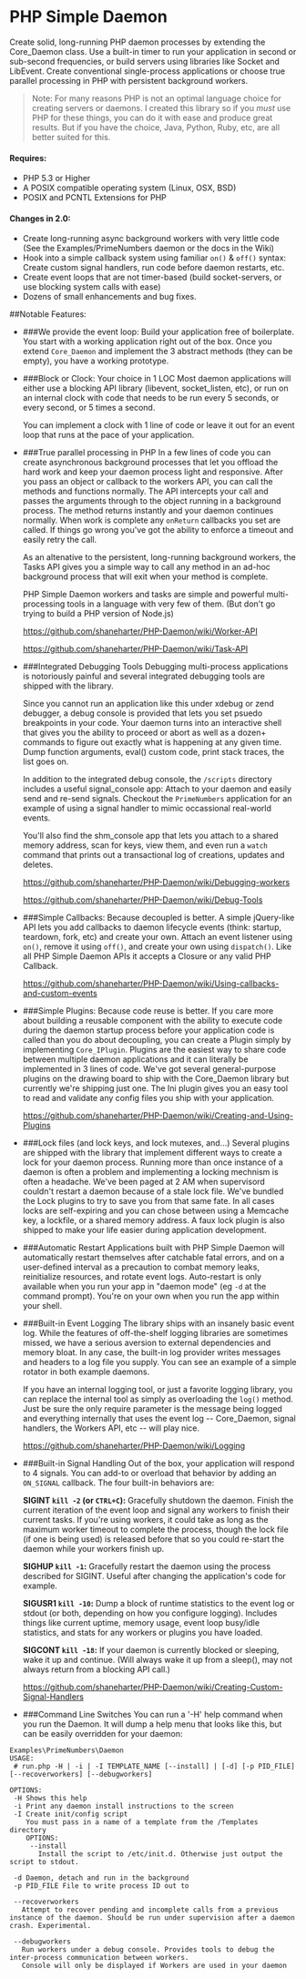 # PHP Simple Daemon #

Create solid, long-running PHP daemon processes by extending the Core_Daemon class. Use a built-in timer to run your application in second or sub-second frequencies, or build servers using libraries like Socket and LibEvent. Create conventional single-process applications or choose true parallel processing in PHP with persistent background workers.

> Note: For many reasons PHP is not an optimal language choice for creating servers or daemons. I created this library so if you *must* use PHP for these things, you can do it with ease and produce great results. But if you have the choice, Java, Python, Ruby, etc, are all better suited for this. 

#### Requires: ###
* PHP 5.3 or Higher
* A POSIX compatible operating system (Linux, OSX, BSD)
* POSIX and PCNTL Extensions for PHP
 
#### Changes in 2.0:
* Create long-running async background workers with very little code (See the Examples/PrimeNumbers daemon or the docs in the Wiki)
* Hook into a simple callback system using familiar `on()` & `off()` syntax: Create custom signal handlers, run code before daemon restarts, etc.
* Create event loops that are not timer-based (build socket-servers, or use blocking system calls with ease)
* Dozens of small enhancements and bug fixes.

##Notable Features: 

* ###We provide the event loop: Build your application free of boilerplate.
You start with a working application right out of the box. Once you extend `Core_Daemon` and implement the 3 abstract methods (they can be empty), you have a working prototype. 

* ###Block or Clock: Your choice in 1 LOC
Most daemon applications will either use a blocking API library (libevent, socket_listen, etc), or run on an internal clock with code that needs to be run every 5 seconds, or every second, or 5 times a second. 

  You can implement a clock with 1 line of code or leave it out for an event loop that runs at the pace of your application.
  

* ###True parallel processing in PHP 
In a few lines of code you can create asynchronous background processes that let you offload the hard work and keep your daemon process light and responsive. After you pass an object or callback to the workers API, you can call the methods and functions normally. The API intercepts your call and passes the arguments through to the object running in a background process. The method returns instantly and your daemon continues normally.  When work is complete any `onReturn` callbacks you set are called. If things go wrong you've got the ability to enforce a timeout and easily retry the call. 

  As an altenative to the persistent, long-running background workers, the Tasks API gives you a simple way to call any method in an ad-hoc background process that will exit when your method is complete. 

  PHP Simple Daemon workers and tasks are simple and powerful multi-processing tools in a language with very few of them. (But don't go trying to build a PHP version of Node.js)

  https://github.com/shaneharter/PHP-Daemon/wiki/Worker-API
  
  https://github.com/shaneharter/PHP-Daemon/wiki/Task-API

* ###Integrated Debugging Tools
Debugging multi-process applications is notoriously painful and several integrated debugging tools are shipped with the library. 

  Since you cannot run an application like this under xdebug or zend debugger, a debug console is provided that lets you set psuedo breakpoints in your code. Your daemon turns into an interactive shell that gives you the ability to proceed or abort as well as a dozen+ commands to figure out exactly what is happening at any given time. Dump function arguments, eval() custom code, print stack traces, the list goes on. 
  
  In addition to the integrated debug console, the `/scripts` directory includes a useful signal_console app: Attach to your daemon and easily send and re-send signals. Checkout the `PrimeNumbers` application for an example of using a signal handler to mimic occassional real-world events. 

  You'll also find the shm_console app that lets you attach to a shared memory address, scan for keys, view them, and even run a `watch` command that prints out a transactional log of creations, updates and deletes.
  
  https://github.com/shaneharter/PHP-Daemon/wiki/Debugging-workers
  
  https://github.com/shaneharter/PHP-Daemon/wiki/Debug-Tools
  
* ###Simple Callbacks: Because decoupled is better.
A simple jQuery-like API lets you add callbacks to daemon lifecycle events (think: startup, teardown, fork, etc) and create your own. Attach an event listener using `on()`, remove it using `off()`, and create your own using `dispatch()`. Like all PHP Simple Daemon APIs it accepts a Closure or any valid PHP Callback. 

  https://github.com/shaneharter/PHP-Daemon/wiki/Using-callbacks-and-custom-events

* ###Simple Plugins: Because code reuse is better.
If you care more about building a reusable component with the ability to execute code during the daemon startup process before your application code is called than you do about decoupling, you can create a Plugin simply by implementing `Core_IPlugin`. Plugins are the easiest way to share code between multiple daemon applications and it can literally be implemented in 3 lines of code. We've got several general-purpose plugins on the drawing board to ship with the Core_Daemon library but currently we're shipping just one. The Ini plugin gives you an easy tool to read and validate any config files you ship with your application.

  https://github.com/shaneharter/PHP-Daemon/wiki/Creating-and-Using-Plugins

* ###Lock files (and lock keys, and lock mutexes, and...)
Several plugins are shipped with the library that implement different ways to create a lock for your daemon process. Running more than once instance of a daemon is often a problem and implementing a locking mechnism is often a headache. We've been paged at 2 AM when supervisord couldn't restart a daemon because of a stale lock file. We've bundled the Lock plugins to try to save you from that same fate. In all cases locks are self-expiring and you can chose between using a Memcache key, a lockfile, or a shared memory address. A faux lock plugin is also shipped to make your life easier during application development. 

* ###Automatic Restart
Applications built with PHP Simple Daemon will automatically restart themselves after catchable fatal errors, and on a user-defined interval as a precaution to combat memory leaks, reinitialize resources, and rotate event logs. Auto-restart is only available when you run your app in "daemon mode" (eg `-d` at the command prompt). You're on your own when you run the app within your shell. 

* ###Built-in Event Logging
The library ships with an insanely basic event log. While the features of off-the-shelf logging libraries are sometimes missed, we have a serious aversion to external dependencies and memory bloat. In any case, the built-in log provider writes messages and headers to a log file you supply. You can see an example of a simple rotator in both example daemons. 

  If you have an internal logging tool, or just a favorite logging library, you can replace the internal tool as simply as overloading the `log()` method. Just be sure the only require parameter is the message being logged and everything internally that uses the event log -- Core_Daemon, signal handlers, the Workers API, etc -- will play nice. 

  https://github.com/shaneharter/PHP-Daemon/wiki/Logging

* ###Built-in Signal Handling
Out of the box, your application will respond to 4 signals. You can add-to or overload that behavior by adding an `ON_SIGNAL` callback. The four built-in behaviors are: 
    
    **SIGINT `kill -2` (or `CTRL+C`):**
    Gracefully shutdown the daemon. Finish the current iteration of the event loop and signal any workers to finish their current tasks. If you're using workers, it could take as long as the maximum worker timeout to complete the process, though the lock file (if one is being used) is released before that so you could re-start the daemon while your workers finish up. 

    **SIGHUP `kill -1`:**
    Gracefully restart the daemon using the process described for SIGINT. Useful after changing the application's code for example. 

    **SIGUSR1 `kill -10`:**
    Dump a block of runtime statistics to the event log or stdout (or both, depending on how you configure logging). Includes things like current uptime, memory usage, event loop busy/idle statistics, and stats for any workers or plugins you have loaded. 

    **SIGCONT `kill -18`:**
    If your daemon is currently blocked or sleeping, wake it up and continue. (Will always wake it up from a sleep(), may not always return from a blocking API call.)
 
    https://github.com/shaneharter/PHP-Daemon/wiki/Creating-Custom-Signal-Handlers
 
* ###Command Line Switches
You can run a '-H' help command when you run the Daemon. It will dump a help menu that looks like this, but can be easily overridden for your daemon:

```
Examples\PrimeNumbers\Daemon
USAGE:
 # run.php -H | -i | -I TEMPLATE_NAME [--install] | [-d] [-p PID_FILE] [--recoverworkers] [--debugworkers]
 
OPTIONS:
 -H Shows this help
 -i Print any daemon install instructions to the screen
 -I Create init/config script
    You must pass in a name of a template from the /Templates directory
    OPTIONS:
     --install
       Install the script to /etc/init.d. Otherwise just output the script to stdout.

 -d Daemon, detach and run in the background
 -p PID_FILE File to write process ID out to

 --recoverworkers
   Attempt to recover pending and incomplete calls from a previous instance of the daemon. Should be run under supervision after a daemon crash. Experimental.

 --debugworkers
   Run workers under a debug console. Provides tools to debug the inter-process communication between workers.
   Console will only be displayed if Workers are used in your daemon
```
